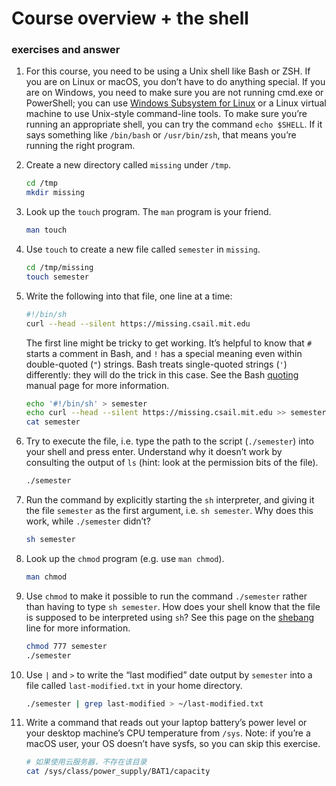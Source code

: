 # Course overview + the shell

### exercises and answer

1. For this course, you need to be using a Unix shell like Bash or ZSH. If you are on Linux or macOS, you don’t have to do anything special. If you are on Windows, you need to make sure you are not running cmd.exe or PowerShell; you can use [Windows Subsystem for Linux](https://docs.microsoft.com/en-us/windows/wsl/) or a Linux virtual machine to use Unix-style command-line tools. To make sure you’re running an appropriate shell, you can try the command `echo $SHELL`. If it says something like `/bin/bash` or `/usr/bin/zsh`, that means you’re running the right program.

2. Create a new directory called `missing` under `/tmp`.

   ```sh
   cd /tmp
   mkdir missing
   ```

3. Look up the `touch` program. The `man` program is your friend.

   ```sh
   man touch
   ```

4. Use `touch` to create a new file called `semester` in `missing`.

   ```sh
   cd /tmp/missing
   touch semester
   ```

5. Write the following into that file, one line at a time:

   ```sh
   #!/bin/sh
   curl --head --silent https://missing.csail.mit.edu
   ```

   The first line might be tricky to get working. It’s helpful to know that `#` starts a comment in Bash, and `!` has a special meaning even within double-quoted (`"`) strings. Bash treats single-quoted strings (`'`) differently: they will do the trick in this case. See the Bash [quoting](https://www.gnu.org/software/bash/manual/html_node/Quoting.html) manual page for more information.

   ```sh
   echo '#!/bin/sh' > semester
   echo curl --head --silent https://missing.csail.mit.edu >> semester
   cat semester
   ```

6. Try to execute the file, i.e. type the path to the script (`./semester`) into your shell and press enter. Understand why it doesn’t work by consulting the output of `ls` (hint: look at the permission bits of the file).

   ```sh
   ./semester
   ```

7. Run the command by explicitly starting the `sh` interpreter, and giving it the file `semester` as the first argument, i.e. `sh semester`. Why does this work, while `./semester` didn’t?

   ```sh
   sh semester
   ```

8. Look up the `chmod` program (e.g. use `man chmod`).

   ```sh
   man chmod
   ```

9. Use `chmod` to make it possible to run the command `./semester` rather than having to type `sh semester`. How does your shell know that the file is supposed to be interpreted using `sh`? See this page on the [shebang](https://en.wikipedia.org/wiki/Shebang_(Unix)) line for more information.

   ```sh
   chmod 777 semester
   ./semester
   ```

10. Use `|` and `>` to write the “last modified” date output by `semester` into a file called `last-modified.txt` in your home directory.

    ```sh
    ./semester | grep last-modified > ~/last-modified.txt
    ```

11. Write a command that reads out your laptop battery’s power level or your desktop machine’s CPU temperature from `/sys`. Note: if you’re a macOS user, your OS doesn’t have sysfs, so you can skip this exercise.

    ```sh
    # 如果使用云服务器，不存在该目录
    cat /sys/class/power_supply/BAT1/capacity
    ```

    

